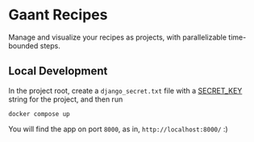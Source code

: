 # Gaant Recipes

Manage and visualize your recipes as projects, with parallelizable time-bounded steps.

## Local Development

In the project root, create a `django_secret.txt` file with a [SECRET_KEY](https://docs.djangoproject.com/en/4.2/ref/settings/#secret-key) string for the project, and then run

```
docker compose up
```

You will find the app on port `8000`, as in, `http://localhost:8000/` :)
